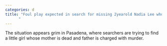 ```yaml
---
categories: d
title: "Foul play expected in search for missing 2yearold Nadia Lee whose father is charged with murder
      "
---
```

The situation appears grim in Pasadena, where searchers are trying to find a little girl whose mother is dead and father is charged with murder.
      